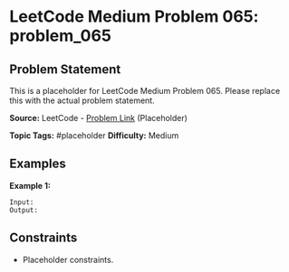 # LeetCode Medium Problem 065: problem_065

## Problem Statement

This is a placeholder for LeetCode Medium Problem 065.
Please replace this with the actual problem statement.

**Source:** LeetCode - [Problem Link](https://leetcode.com/problems/problem-065/) (Placeholder)

**Topic Tags:** #placeholder
**Difficulty:** Medium

## Examples

**Example 1:**

```
Input:
Output:
```

## Constraints

- Placeholder constraints.
